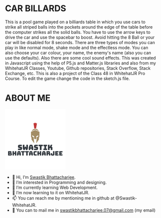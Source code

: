 # CAR BILLARDS
This is a pool game played on a billiards table in which you use cars to strike all striped balls into the pockets around the edge of the table before the computer strikes all the solid balls. You have to use the arrow keys to drive the car and use the spacebar to boost. Avoid hitting the 8 Ball or your car will be disabled for 8 seconds. There are three types of modes you can play in like normal mode, shake mode and the effectless mode. You can also choose your car colour, your name, the enemy's name (also you can use the defaults). Also there are some cool sound effects. This was created in Javascript using the help of P5.js and Matter.js libraries and also from my WhitehatJR Classes, Youtube, Github repositories, Stack Overflow, Stack Exchange, etc. This is also a project of the Class 48 in WhitehatJR Pro Course. To edit the game change the code in the sketch.js file.


# ABOUT ME
![My Image](https://github.com/Swastik-WhitehatJR/Class-23/blob/main/swastik.png)

- 👋 Hi, I’m [Swastik Bhattacharjee](https://github.com/Swastik-WhitehatJR).
- 👀 I’m interested in Programming and designing.
- 🌱 I’m currently learning Web Development.
- 💞️ I’m now learning to it on WhitehatJR.
- 📫 You can reach me by mentioning me in github at @Swastik-WhitehatJR.
- 💌 You can to mail me in swastikbhattacharjee.07@gmail.com (my email)
